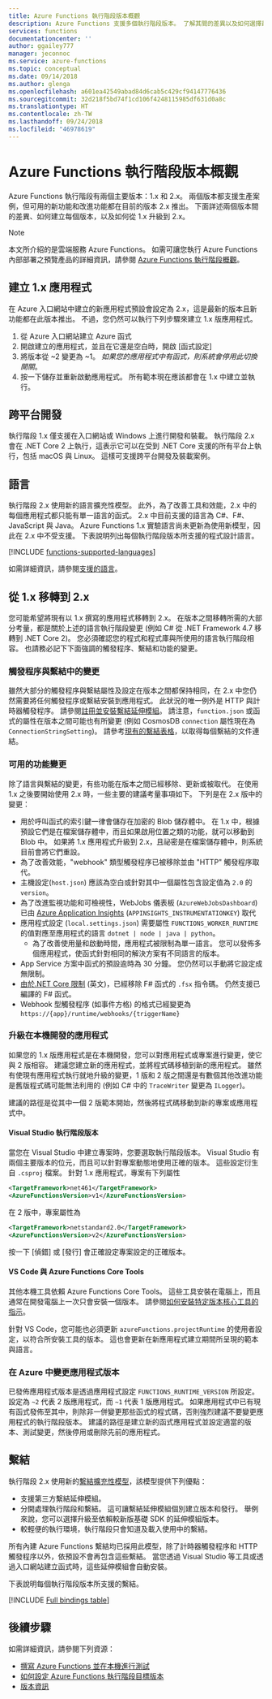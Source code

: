```yaml
---
title: Azure Functions 執行階段版本概觀
description: Azure Functions 支援多個執行階段版本。 了解其間的差異以及如何選擇最適合您的版本。
services: functions
documentationcenter: ''
author: ggailey777
manager: jeconnoc
ms.service: azure-functions
ms.topic: conceptual
ms.date: 09/14/2018
ms.author: glenga
ms.openlocfilehash: a601ea42549abad84d6cab5c429cf94147776436
ms.sourcegitcommit: 32d218f5bd74f1cd106f4248115985df631d0a8c
ms.translationtype: HT
ms.contentlocale: zh-TW
ms.lasthandoff: 09/24/2018
ms.locfileid: "46978619"
---
```

# <a name="azure-functions-runtime-versions-overview"></a>Azure Functions 執行階段版本概觀

 Azure Functions 執行階段有兩個主要版本：1.x 和 2.x。 兩個版本都支援生產案例，但可用的新功能和改進功能都在目前的版本 2.x 推出。  下面詳述兩個版本間的差異、如何建立每個版本，以及如何從 1.x 升級到 2.x。

> [!NOTE] 
> 本文所介紹的是雲端服務 Azure Functions。 如需可讓您執行 Azure Functions 內部部署之預覽產品的詳細資訊，請參閱 [Azure Functions 執行階段概觀](functions-runtime-overview.md)。

## <a name="creating-1x-apps"></a>建立 1.x 應用程式

在 Azure 入口網站中建立的新應用程式預設會設定為 2.x，這是最新的版本且新功能都在此版本推出。  不過，您仍然可以執行下列步驟來建立 1.x 版應用程式。

1. 從 Azure 入口網站建立 Azure 函式
1. 開啟建立的應用程式，並且在它還是空白時，開啟 [函式設定]
1. 將版本從 ~2 變更為 ~1。  *如果您的應用程式中有函式，則系統會停用此切換開關*。
1. 按一下儲存並重新啟動應用程式。  所有範本現在應該都會在 1.x 中建立並執行。

## <a name="cross-platform-development"></a>跨平台開發

執行階段 1.x 僅支援在入口網站或 Windows 上進行開發和裝載。 執行階段 2.x 會在 .NET Core 2 上執行，這表示它可以在受到 .NET Core 支援的所有平台上執行，包括 macOS 與 Linux。 這樣可支援跨平台開發及裝載案例。

## <a name="languages"></a>語言

執行階段 2.x 使用新的語言擴充性模型。 此外，為了改善工具和效能，2.x 中的每個應用程式都只能有單一語言的函式。 2.x 中目前支援的語言為 C#、F#、JavaScript 與 Java。 Azure Functions 1.x 實驗語言尚未更新為使用新模型，因此在 2.x 中不受支援。 下表說明列出每個執行階段版本所支援的程式設計語言。

[!INCLUDE [functions-supported-languages](../../includes/functions-supported-languages.md)]

如需詳細資訊，請參閱[支援的語言](supported-languages.md)。

## <a name="migrating-from-1x-to-2x"></a>從 1.x 移轉到 2.x

您可能希望將現有以 1.x 撰寫的應用程式移轉到 2.x。  在版本之間移轉所需的大部分考量，都是關於上述的語言執行階段變更 (例如 C# 從 .NET Framework 4.7 移轉到 .NET Core 2)。  您必須確認您的程式和程式庫與所使用的語言執行階段相容。  也請務必記下下面強調的觸發程序、繫結和功能的變更。

### <a name="changes-in-triggers-and-bindings"></a>觸發程序與繫結中的變更

雖然大部分的觸發程序與繫結屬性及設定在版本之間都保持相同，在 2.x 中您仍然需要將任何觸發程序或繫結安裝到應用程式。 此狀況的唯一例外是 HTTP 與計時器觸發程序。  請參閱[註冊並安裝繫結延伸模組](./functions-triggers-bindings.md#register-binding-extensions)。  請注意，`function.json` 或函式的屬性在版本之間可能也有所變更 (例如 CosmosDB `connection` 屬性現在為 `ConnectionStringSetting`)。  請參考[現有的繫結表格](#bindings)，以取得每個繫結的文件連結。

### <a name="changes-in-features-available"></a>可用的功能變更

除了語言與繫結的變更，有些功能在版本之間已經移除、更新或被取代。  在使用 1.x 之後要開始使用 2.x 時，一些主要的建議考量事項如下。  下列是在 2.x 版中的變更：

* 用於呼叫函式的索引鍵一律會儲存在加密的 Blob 儲存體中。 在 1.x 中，根據預設它們是在檔案儲存體中，而且如果啟用位置之類的功能，就可以移動到 Blob 中。  如果將 1.x 應用程式升級到 2.x，且祕密是在檔案儲存體中，則系統目前會將它們重設。
* 為了改善效能，"webhook" 類型觸發程序已被移除並由 "HTTP" 觸發程序取代。
* 主機設定(`host.json`) 應該為空白或針對其中一個屬性包含設定值為 `2.0` 的 `version`。
* 為了改進監視功能和可檢視性，WebJobs 儀表板 (`AzureWebJobsDashboard`) 已由 [Azure Application Insights](functions-monitoring.md) (`APPINSIGHTS_INSTRUMENTATIONKEY`) 取代
* 應用程式設定 (`local.settings.json`) 需要屬性 `FUNCTIONS_WORKER_RUNTIME` 的值對應至應用程式的語言 `dotnet | node | java | python`。
    * 為了改善使用量和啟動時間，應用程式被限制為單一語言。 您可以發佈多個應用程式，使函式針對相同的解決方案有不同語言的版本。
* App Service 方案中函式的預設逾時為 30 分鐘。  您仍然可以手動將它設定成無限制。
* [由於.NET Core 限制](https://github.com/Azure/azure-functions-host/issues/3414) \(英文\)，已經移除 F# 函式的 `.fsx` 指令碼。 仍然支援已編譯的 F# 函式。
* Webhook 型觸發程序 (如事件方格) 的格式已經變更為 `https://{app}/runtime/webhooks/{triggerName}`

### <a name="upgrading-a-locally-developed-application"></a>升級在本機開發的應用程式

如果您的 1.x 版應用程式是在本機開發，您可以對應用程式或專案進行變更，使它與 2 版相容。  建議您建立新的應用程式，並將程式碼移植到新的應用程式。  雖然有使現有應用程式執行就地升級的變更，1 版和 2 版之間還是有數個其他改進功能是舊版程式碼可能無法利用的 (例如 C# 中的 `TraceWriter` 變更為 `ILogger`)。  

建議的路徑是從其中一個 2 版範本開始，然後將程式碼移動到新的專案或應用程式中。

#### <a name="visual-studio-runtime-versions"></a>Visual Studio 執行階段版本

當您在 Visual Studio 中建立專案時，您要選取執行階段版本。  Visual Studio 有兩個主要版本的位元，而且可以針對專案動態地使用正確的版本。  這些設定衍生自 `.csproj` 檔案。  針對 1.x 應用程式，專案有下列屬性

```xml
<TargetFramework>net461</TargetFramework>
<AzureFunctionsVersion>v1</AzureFunctionsVersion>
```

在 2 版中，專案屬性為

```xml
<TargetFramework>netstandard2.0</TargetFramework>
<AzureFunctionsVersion>v2</AzureFunctionsVersion>
```

按一下 [偵錯] 或 [發行] 會正確設定專案設定的正確版本。

#### <a name="vs-code-and-azure-functions-core-tools"></a>VS Code 與 Azure Functions Core Tools

其他本機工具依賴 Azure Functions Core Tools。  這些工具安裝在電腦上，而且通常在開發電腦上一次只會安裝一個版本。  請參閱[如何安裝特定版本核心工具的指示](./functions-run-local.md)。

針對 VS Code，您可能也必須更新 `azureFunctions.projectRuntime` 的使用者設定，以符合所安裝工具的版本。  這也會更新在新應用程式建立期間所呈現的範本與語言。

### <a name="changing-version-of-apps-in-azure"></a>在 Azure 中變更應用程式版本

已發佈應用程式版本是透過應用程式設定 `FUNCTIONS_RUNTIME_VERSION` 所設定。  設定為 `~2` 代表 2 版應用程式，而 `~1` 代表 1 版應用程式。  如果應用程式中已有現有函式發佈至其中，則除非一併變更那些函式的程式碼，否則強烈建議不要變更應用程式的執行階段版本。  建議的路徑是建立新的函式應用程式並設定適當的版本、測試變更，然後停用或刪除先前的應用程式。

## <a name="bindings"></a>繫結 

執行階段 2.x 使用新的[繫結擴充性模型](https://github.com/Azure/azure-webjobs-sdk-extensions/wiki/Binding-Extensions-Overview)，該模型提供下列優點：

* 支援第三方繫結延伸模組。
* 分開處理執行階段和繫結。 這可讓繫結延伸模組個別建立版本和發行。 舉例來說，您可以選擇升級至依賴較新版基礎 SDK 的延伸模組版本。
* 較輕便的執行環境，執行階段只會知道及載入使用中的繫結。

所有內建 Azure Functions 繫結均已採用此模型，除了計時器觸發程序和 HTTP 觸發程序以外，依預設不會再包含這些繫結。 當您透過 Visual Studio 等工具或透過入口網站建立函式時，這些延伸模組會自動安裝。

下表說明每個執行階段版本所支援的繫結。

[!INCLUDE [Full bindings table](../../includes/functions-bindings.md)]

## <a name="next-steps"></a>後續步驟

如需詳細資訊，請參閱下列資源：

* [撰寫 Azure Functions 並在本機進行測試](functions-run-local.md)
* [如何設定 Azure Functions 執行階段目標版本](set-runtime-version.md)
* [版本資訊](https://github.com/Azure/azure-functions-host/releases)

